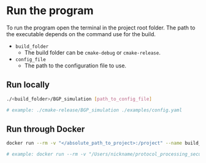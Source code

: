 # Run the program
To run the program open the terminal in the project root folder. The path to the executable depends on the command use for the build.

- `build_folder`
    - The build folder can be `cmake-debug` or `cmake-release`.
- `config_file`
    - The path to the configuration file to use.

## Run locally
```bash
./<build_folder>/BGP_simulation [path_to_config_file]

# example: ./cmake-release/BGP_simulation ./examples/config.yaml
```

## Run through Docker
```bash
docker run --rm -v "</absolute_path_to_project>:/project" --name build_env igang/build-cpp-env ./<build_folder>/BGP_simulation [path_to_config_file]

# example: docker run --rm -v "/Users/nickname/protocol_processing_security/simulation:/project" --name build_env igang/build-cpp-env ./cmake-release/BGP_simulation ./examples/config.yaml
```
